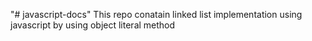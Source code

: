 "# javascript-docs" 
 This repo conatain linked list implementation using javascript by using object literal method
